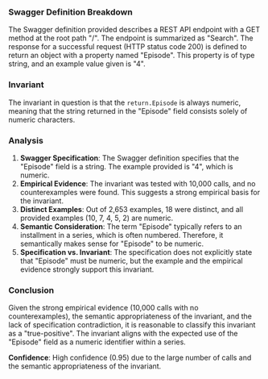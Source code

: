 ### Swagger Definition Breakdown
The Swagger definition provided describes a REST API endpoint with a GET method at the root path "/". The endpoint is summarized as "Search". The response for a successful request (HTTP status code 200) is defined to return an object with a property named "Episode". This property is of type string, and an example value given is "4".

### Invariant
The invariant in question is that the `return.Episode` is always numeric, meaning that the string returned in the "Episode" field consists solely of numeric characters.

### Analysis
1. **Swagger Specification**: The Swagger definition specifies that the "Episode" field is a string. The example provided is "4", which is numeric.
2. **Empirical Evidence**: The invariant was tested with 10,000 calls, and no counterexamples were found. This suggests a strong empirical basis for the invariant.
3. **Distinct Examples**: Out of 2,653 examples, 18 were distinct, and all provided examples (10, 7, 4, 5, 2) are numeric.
4. **Semantic Consideration**: The term "Episode" typically refers to an installment in a series, which is often numbered. Therefore, it semantically makes sense for "Episode" to be numeric.
5. **Specification vs. Invariant**: The specification does not explicitly state that "Episode" must be numeric, but the example and the empirical evidence strongly support this invariant.

### Conclusion
Given the strong empirical evidence (10,000 calls with no counterexamples), the semantic appropriateness of the invariant, and the lack of specification contradiction, it is reasonable to classify this invariant as a "true-positive". The invariant aligns with the expected use of the "Episode" field as a numeric identifier within a series.

**Confidence**: High confidence (0.95) due to the large number of calls and the semantic appropriateness of the invariant.
